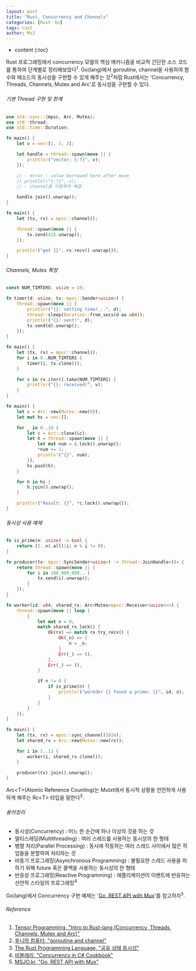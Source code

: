 ```yaml
---
layout: post
title: "Rust, Concurrency and Channels"
categories: [RustㆍGo]
tags: rust
author: MsJ
---
```


* content
{:toc}

Rust 프로그래밍에서 concurrency 모델의 핵심 메커니즘을 비교적 간단한 소스 코드를 통하여 단계별로 정리해보았다<sup>1</sup>. Go(lang)에서 goroutine, channel을 사용하여 함수와 메소드의 동시성을 구현할 수 있게 해주는 것<sup>2</sup>처럼 Rust에서는 'Concurrency, Threads, Channels, Mutex and Arc'로 동시성을 구현할 수 있다. 

###### 기본 Thread 구현 및 한계

```rust
use std::sync::{mpsc, Arc, Mutex};
use std::thread;
use std::time::Duration;

fn main() {
    let v = vec![1, 2, 3];

    let handle = thread::spawn(move || {
        println!("vector: {:?}", v);
    });

    // - error : value borrowed here after move
    // println!("{:?}", v);
    // - channel을 이용하여 해결    

    handle.join().unwrap();
}
```





```rust
fn main() {
    let (tx, rx) = mpsc::channel();

    thread::spawn(move || {
        tx.send(42).unwrap();
    });

    println!("get {}", rx.recv().unwrap());
}
```

###### Channels, Mutex 확장

```rust
const NUM_TIMTERS: usize = 10;

fn timer(d: usize, tx: mpsc::Sender<usize>) {
    thread::spawn(move || {
        println!("{}: setting timer...", d);
        thread::sleep(Duration::from_secs(d as u64));
        println!("{}: sent!", d);
        tx.send(d).unwrap();
    });
}

fn main() {
    let (tx, rx) = mpsc::channel();
    for i in 0..NUM_TIMTERS {
        timer(i, tx.clone());
    }

    for v in rx.iter().take(NUM_TIMTERS) {
        println!("{}: received!", v);
    }
}
```

```rust
fn main() {
    let c = Arc::new(Mutex::new(0));
    let mut hs = vec![];

    for _ in 0..10 {
        let c = Arc::clone(&c);
        let h = thread::spawn(move || {
            let mut num = c.lock().unwrap();
            *num += 1;
            println!("{}", num);
        });
        hs.push(h);
    }

    for h in hs {
        h.join().unwrap();
    }

    println!("Result: {}", *c.lock().unwrap());
}
```

###### 동시성 사용 예제

```rust
fn is_prime(n: usize) -> bool {
    return (2..n).all(|i| n % i != 0);
}

fn producer(tx: mpsc::SyncSender<usize>) -> thread::JoinHandle<()> {
    return thread::spawn(move || {
        for i in 100_000_000.. {
            tx.send(i).unwrap();
        }
    });
}

fn worker(id: u64, shared_rx: Arc<Mutex<mpsc::Receiver<usize>>>) {
    thread::spawn(move || loop {
        {
            let mut n = 0;
            match shared_rx.lock() {
                Ok(rx) => match rx.try_recv() {
                    Ok(_n) => {
                        n = _n;
                    }
                    Err(_) => (),
                },
                Err(_) => (),
            }

            if n != 0 {
                if is_prime(n) {
                    println!("workder {} found a prime: {}", id, n);
                }
            }
        }
    });
}

fn main() {
    let (tx, rx) = mpsc::sync_channel(1024);
    let shared_rx = Arc::new(Mutex::new(rx));

    for i in 1..13 {
        worker(i, shared_rx.clone());
    }

    producer(tx).join().unwrap();
}
```

Arc\<T\>(Atomic Reference Counting)는 Mutxt에서 동시적 상황을 안전하게 사용하게 해주는 Rc\<T\> 타입을 말한다<sup>3</sup>.

######  용어정리

* 동시성(Concurrency) : 어느 한 순간에 하나 이상의 것을 하는 것
* 멀티스레딩(Multithreading) : 여러 스레드를 사용하는 동시성의 한 형태
* 병렬 처리(Parallel Processing) : 동시에 작동하는 여러 스레드 사이에서 많은 작업들을 분할하여 처리하는 것
* 비동기 프로그래밍(Asynchronous Programming) : 불필요한 스레드 사용을 피하기 위해 future 혹은 콜백을 사용하는 동시성의 한 형태
* 반응성 프로그래밍(Reactive Programming) : 애플리케이션이 이벤트에 반응하는 선언적 스타일의 프로그래밍<sup>4</sup>

Go(lang)에서 Concurrency 구현 예제는 '[Go, REST API with Mux](https://msjo.kr/2020/10/01/1/)'를 참고하자<sup>5</sup>.

###### Reference

1. [Tensor Programming, "Intro to Rust-lang (Concurrency, Threads, Channels, Mutex and Arc)"](https://www.youtube.com/watch?v=_4fSLuvPMf8)
2. [후니의 컴퓨터, "goroutine and channel"](https://hoony-gunputer.tistory.com/entry/goroutine-and-channel)
3. [The Rust Programming Language, "공유 상태 동시성"](https://rinthel.github.io/rust-lang-book-ko/ch16-03-shared-state.html)
4. [비블레리, "Concurrency in C# Cookbook"](http://blog.naver.com/PostView.nhn?blogId=oidoman&logNo=221519964053)
5. [MSJO.kr, "Go, REST API with Mux"](https://msjo.kr/2020/10/01/1/)
